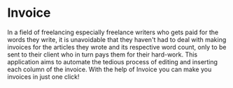 # Invoice
In a field of freelancing especially freelance writers who gets paid for the words they write, it is unavoidable that they haven't had to deal with making invoices for the articles they wrote and its respective word count, only to be sent to their client who in turn pays them for their hard-work. This application aims to automate the tedious process of editing and inserting each column of the invoice. With the help of Invoice you can  make you invoices in just one click!  
